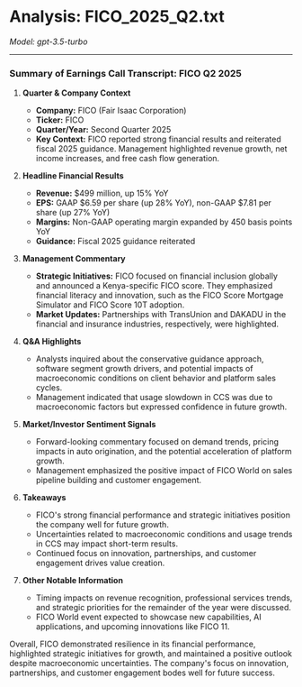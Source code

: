 # Analysis: FICO_2025_Q2.txt

*Model: gpt-3.5-turbo*

---

### Summary of Earnings Call Transcript: FICO Q2 2025

1. **Quarter & Company Context**
   - **Company:** FICO (Fair Isaac Corporation)
   - **Ticker:** FICO
   - **Quarter/Year:** Second Quarter 2025
   - **Key Context:** FICO reported strong financial results and reiterated fiscal 2025 guidance. Management highlighted revenue growth, net income increases, and free cash flow generation.

2. **Headline Financial Results**
   - **Revenue:** $499 million, up 15% YoY
   - **EPS:** GAAP $6.59 per share (up 28% YoY), non-GAAP $7.81 per share (up 27% YoY)
   - **Margins:** Non-GAAP operating margin expanded by 450 basis points YoY
   - **Guidance:** Fiscal 2025 guidance reiterated

3. **Management Commentary**
   - **Strategic Initiatives:** FICO focused on financial inclusion globally and announced a Kenya-specific FICO score. They emphasized financial literacy and innovation, such as the FICO Score Mortgage Simulator and FICO Score 10T adoption.
   - **Market Updates:** Partnerships with TransUnion and DAKADU in the financial and insurance industries, respectively, were highlighted.

4. **Q&A Highlights**
   - Analysts inquired about the conservative guidance approach, software segment growth drivers, and potential impacts of macroeconomic conditions on client behavior and platform sales cycles.
   - Management indicated that usage slowdown in CCS was due to macroeconomic factors but expressed confidence in future growth.

5. **Market/Investor Sentiment Signals**
   - Forward-looking commentary focused on demand trends, pricing impacts in auto origination, and the potential acceleration of platform growth.
   - Management emphasized the positive impact of FICO World on sales pipeline building and customer engagement.

6. **Takeaways**
   - FICO's strong financial performance and strategic initiatives position the company well for future growth.
   - Uncertainties related to macroeconomic conditions and usage trends in CCS may impact short-term results.
   - Continued focus on innovation, partnerships, and customer engagement drives value creation.

7. **Other Notable Information**
   - Timing impacts on revenue recognition, professional services trends, and strategic priorities for the remainder of the year were discussed.
   - FICO World event expected to showcase new capabilities, AI applications, and upcoming innovations like FICO 11.

Overall, FICO demonstrated resilience in its financial performance, highlighted strategic initiatives for growth, and maintained a positive outlook despite macroeconomic uncertainties. The company's focus on innovation, partnerships, and customer engagement bodes well for future success.